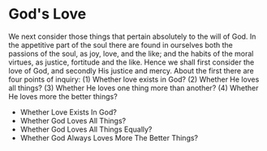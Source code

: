 # God's Love

We next consider those things that pertain absolutely to the will of God. In the appetitive part of the soul there are found in ourselves both the passions of the soul, as joy, love, and the like; and the habits of the moral virtues, as justice, fortitude and the like. Hence we shall first consider the love of God, and secondly His justice and mercy. About the first there are four points of inquiry:
(1) Whether love exists in God?
(2) Whether He loves all things?
(3) Whether He loves one thing more than another?
(4) Whether He loves more the better things?

* Whether Love Exists In God?
* Whether God Loves All Things?
* Whether God Loves All Things Equally?
* Whether God Always Loves More The Better Things?